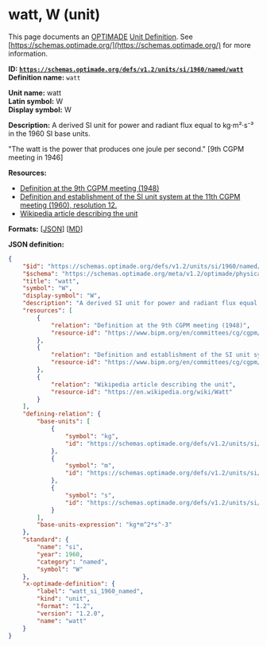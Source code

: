 # watt, W (unit)

This page documents an [OPTIMADE](https://www.optimade.org/) [Unit Definition](https://schemas.optimade.org/#definitions). See [https://schemas.optimade.org/](https://schemas.optimade.org/) for more information.

**ID: [`https://schemas.optimade.org/defs/v1.2/units/si/1960/named/watt`](https://schemas.optimade.org/defs/v1.2/units/si/1960/named/watt.md)**  
**Definition name:** `watt`

**Unit name:** watt  
**Latin symbol:** W  
**Display symbol:** W  
  
**Description:** A derived SI unit for power and radiant flux equal to kg·m²·s⁻³ in the 1960 SI base units.

"The watt is the power that produces one joule per second." [9th CGPM meeting in 1946]

**Resources:**

- [Definition at the 9th CGPM meeting (1948)](https://www.bipm.org/en/committees/cg/cgpm/9-1948)
- [Definition and establishment of the SI unit system at the 11th CGPM meeting (1960), resolution 12.](https://www.bipm.org/en/committees/cg/cgpm/11-1960/resolution-12)
- [Wikipedia article describing the unit](https://en.wikipedia.org/wiki/Watt)


**Formats:** [[JSON](watt.json)] [[MD](watt.md)]

**JSON definition:**

``` json
{
    "$id": "https://schemas.optimade.org/defs/v1.2/units/si/1960/named/watt",
    "$schema": "https://schemas.optimade.org/meta/v1.2/optimade/physical_unit_definition.json",
    "title": "watt",
    "symbol": "W",
    "display-symbol": "W",
    "description": "A derived SI unit for power and radiant flux equal to kg\u00b7m\u00b2\u00b7s\u207b\u00b3 in the 1960 SI base units.\n\n\"The watt is the power that produces one joule per second.\" [9th CGPM meeting in 1946]",
    "resources": [
        {
            "relation": "Definition at the 9th CGPM meeting (1948)",
            "resource-id": "https://www.bipm.org/en/committees/cg/cgpm/9-1948"
        },
        {
            "relation": "Definition and establishment of the SI unit system at the 11th CGPM meeting (1960), resolution 12.",
            "resource-id": "https://www.bipm.org/en/committees/cg/cgpm/11-1960/resolution-12"
        },
        {
            "relation": "Wikipedia article describing the unit",
            "resource-id": "https://en.wikipedia.org/wiki/Watt"
        }
    ],
    "defining-relation": {
        "base-units": [
            {
                "symbol": "kg",
                "id": "https://schemas.optimade.org/defs/v1.2/units/si/1960/base/kilogram"
            },
            {
                "symbol": "m",
                "id": "https://schemas.optimade.org/defs/v1.2/units/si/1960/base/metre"
            },
            {
                "symbol": "s",
                "id": "https://schemas.optimade.org/defs/v1.2/units/si/1960/base/second"
            }
        ],
        "base-units-expression": "kg*m^2*s^-3"
    },
    "standard": {
        "name": "si",
        "year": 1960,
        "category": "named",
        "symbol": "W"
    },
    "x-optimade-definition": {
        "label": "watt_si_1960_named",
        "kind": "unit",
        "format": "1.2",
        "version": "1.2.0",
        "name": "watt"
    }
}
```
